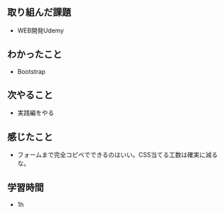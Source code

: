 ## 取り組んだ課題
- WEB開発Udemy

## わかったこと
- Bootstrap

## 次やること
- 実践編をやる

## 感じたこと
- フォームまで完全コピペでできるのはいい。CSS当てる工数は確実に減るな。

## 学習時間
- 1h
